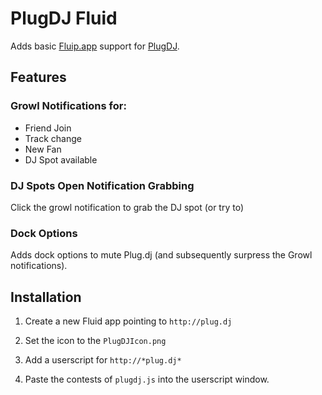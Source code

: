# PlugDJ Fluid
Adds basic [Fluip.app](http://fluidapp.com/) support for
[PlugDJ](http://plug.dj). 

## Features
### Growl Notifications for: 
- Friend Join
- Track change
- New Fan
- DJ Spot available

### DJ Spots Open Notification Grabbing
Click the growl notification to grab the DJ spot (or try to)

### Dock Options
Adds dock options to mute Plug.dj (and subsequently surpress the
Growl notifications).

## Installation

1) Create a new Fluid app pointing to `http://plug.dj`

2) Set the icon to the `PlugDJIcon.png`

3) Add a userscript for `http://*plug.dj*`

4) Paste the contests of `plugdj.js` into the userscript window.

